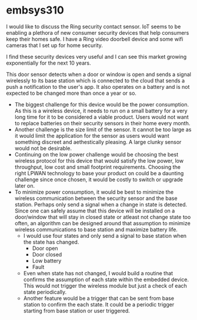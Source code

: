# embsys310

I would like to discuss the Ring security contact sensor. IoT seems to be enabling a plethora of new consumer security devices that help consumers keep their homes safe. I have a Ring video doorbell device and some wifi cameras that I set up for home security.

I find these security devices very useful and I can see this market growing exponentially for the next 10 years.

This door sensor detects when a door or window is open and sends a signal wirelessly to its base station which is connected to the cloud that sends a push a notification to the user's app.
It also operates on a battery and is not expected to be changed more than once a year or so.


- The biggest challenge for this device would be the power consumption. As this is a wireless device, it needs to run on a small battery for a very long time for it to be considered a viable product.  Users would not want to replace batteries on their security sensors in their home every month.
- Another challenge is the size limit of the sensor. It cannot be too large as it would limit the application for the sensor as users would want something discreet and aethestically pleasing. A large clunky sensor would not be desirable.
- Continuing on the low power challenge would be choosing the best wireless protocol for this device that would satisfy the low power, low throughput, low cost and small footprint requirements. Choosing the right LPWAN technology to base your product on could be a daunting challenge since once chosen, it would be costly to switch or upgrade later on.
- To minimize power consumption, it would be best to minimize the wireless communication between the security sensor and the base station. Perhaps only send a signal when a change in state is detected. Since one can safely assume that this device will be installed on a door/window that will stay in closed state or atleast not change state too often, an algorithm can be designed around that assumption to minimize wireless communications to base station and maximize battery life.
  - I would use four states and only send a signal to base station when the state has changed. 
     - Door open
     - Door closed
     - Low battery
     - Fault
  - Even when state has not changed, I would build a routine that confirms the assumption of each state within the embedded device. This would not trigger the wireless module but just a check of each state periodically.
  - Another feature would be a trigger that can be sent from base station to confirm the each state. It could be a periodic trigger starting from base station or user triggered. 
